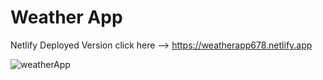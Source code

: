 # Weather App
Netlify Deployed Version
click here --> https://weatherapp678.netlify.app

![weatherApp](https://user-images.githubusercontent.com/85601677/168095000-494f507e-6e49-4476-8b30-b5e5f7c27189.jpg)
